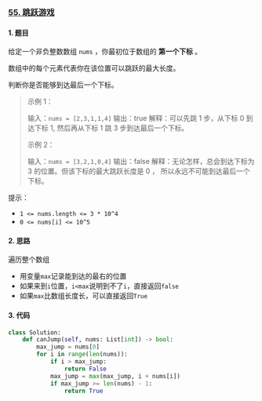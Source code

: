 ### [55. 跳跃游戏](https://leetcode-cn.com/problems/jump-game/) 

#### 1. 题目

给定一个非负整数数组 `nums` ，你最初位于数组的 **第一个下标** 。

数组中的每个元素代表你在该位置可以跳跃的最大长度。

判断你是否能够到达最后一个下标。

> 示例 1：
>
> 输入：`nums = [2,3,1,1,4]`
> 输出：true
> 解释：可以先跳 1 步，从下标 0 到达下标 1, 然后再从下标 1 跳 3 步到达最后一个下标。
>
> 示例 2：
>
> 输入：`nums = [3,2,1,0,4]`
> 输出：false
> 解释：无论怎样，总会到达下标为 3 的位置。但该下标的最大跳跃长度是 0 ， 所以永远不可能到达最后一个下标。


提示：

- `1 <= nums.length <= 3 * 10^4`
- `0 <= nums[i] <= 10^5`

#### 2. 思路

遍历整个数组

- 用变量`max`记录能到达的最右的位置
- 如果来到`i`位置，`i<max`说明到不了`i`，直接返回`false`
- 如果`max`比数组长度长，可以直接返回`True`

#### 3. 代码

```python
class Solution:
    def canJump(self, nums: List[int]) -> bool:
        max_jump = nums[0]
        for i in range(len(nums)):
            if i > max_jump:
                return False
            max_jump = max(max_jump, i + nums[i])
            if max_jump >= len(nums) - 1:
                return True
```

